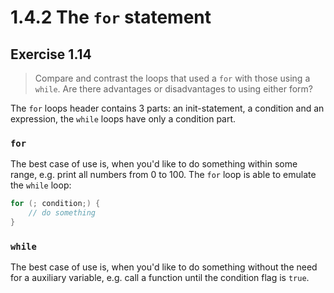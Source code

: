 # 1.4.2 The `for` statement

## Exercise 1.14

> Compare and contrast the loops that used a `for` with those using a `while`. Are there advantages or disadvantages to using either form?

The `for` loops header contains 3 parts: an init-statement, a condition and an expression, the `while` loops have only a condition part. 

### `for`
The best case of use is, when you'd like to do something within some range, e.g. print all numbers from 0 to 100. The `for` loop is able to emulate the `while` loop:
```cpp
for (; condition;) {
    // do something
}
```

### `while`
The best case of use is, when you'd like to do something without the need for a auxiliary variable, e.g. call a function until the condition flag is `true`.